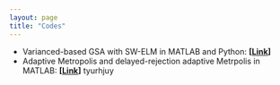 ```yaml
---
layout: page
title: "Codes"
---
```

- Varianced-based GSA with SW-ELM in MATLAB and Python: **[[Link](https://github.com/jedarges/SW-ELM-GSA)]**
- Adaptive Metropolis and delayed-rejection adaptive Metrpolis in MATLAB: **[[Link](https://github.com/jedarges/MatMCMC)]**
tyurhjuy
